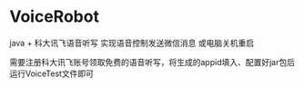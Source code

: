 # VoiceRobot
java + 科大讯飞语音听写 实现语音控制发送微信消息 或电脑关机重启

需要注册科大讯飞账号领取免费的语音听写，将生成的appid填入、配置好jar包后运行VoiceTest文件即可
